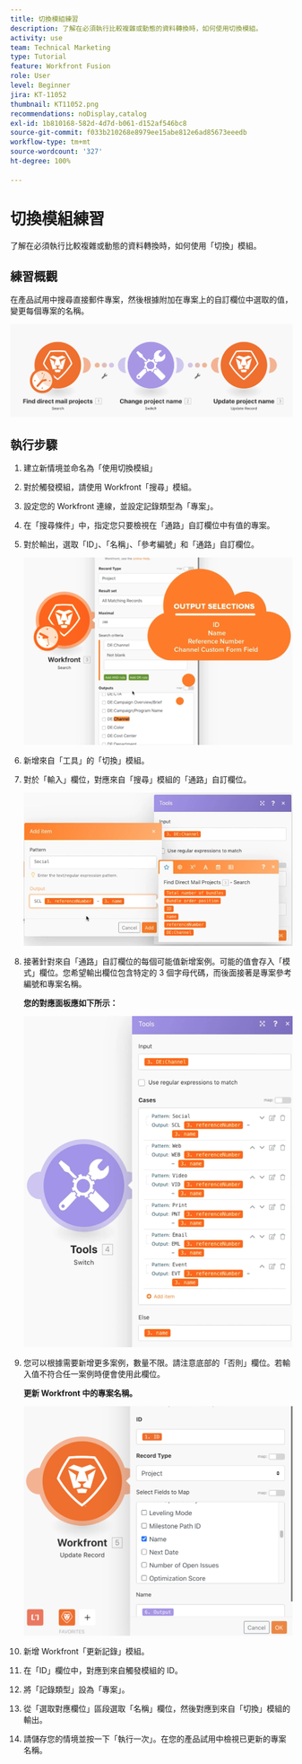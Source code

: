 ```yaml
---
title: 切換模組練習
description: 了解在必須執行比較複雜或動態的資料轉換時，如何使用切換模組。
activity: use
team: Technical Marketing
type: Tutorial
feature: Workfront Fusion
role: User
level: Beginner
jira: KT-11052
thumbnail: KT11052.png
recommendations: noDisplay,catalog
exl-id: 1b810168-582d-4d7d-b061-d152af546bc8
source-git-commit: f033b210268e8979ee15abe812e6ad85673eeedb
workflow-type: tm+mt
source-wordcount: '327'
ht-degree: 100%

---
```


# 切換模組練習

了解在必須執行比較複雜或動態的資料轉換時，如何使用「切換」模組。

## 練習概觀

在產品試用中搜尋直接郵件專案，然後根據附加在專案上的自訂欄位中選取的值，變更每個專案的名稱。

![切換模組影像 1](../12-exercises/assets/switch-module-walkthrough-1.png)

## 執行步驟

1. 建立新情境並命名為「使用切換模組」
1. 對於觸發模組，請使用 Workfront「搜尋」模組。
1. 設定您的 Workfront 連線，並設定記錄類型為「專案」。
1. 在「搜尋條件」中，指定您只要檢視在「通路」自訂欄位中有值的專案。
1. 對於輸出，選取「ID」、「名稱」、「參考編號」和「通路」自訂欄位。

   ![切換模組影像 2](../12-exercises/assets/switch-module-walkthrough-2.png)

1. 新增來自「工具」的「切換」模組。
1. 對於「輸入」欄位，對應來自「搜尋」模組的「通路」自訂欄位。

   ![切換模組影像 3](../12-exercises/assets/switch-module-walkthrough-3.png)

1. 接著針對來自「通路」自訂欄位的每個可能值新增案例。可能的值會存入「模式」欄位。您希望輸出欄位包含特定的 3 個字母代碼，而後面接著是專案參考編號和專案名稱。

   **您的對應面板應如下所示：**

   ![切換模組影像 4](../12-exercises/assets/switch-module-walkthrough-4.png)

1. 您可以根據需要新增更多案例，數量不限。請注意底部的「否則」欄位。若輸入值不符合任一案例時便會使用此欄位。

   **更新 Workfront 中的專案名稱。**

   ![切換模組影像 5](../12-exercises/assets/switch-module-walkthrough-5.png)

1. 新增 Workfront「更新記錄」模組。
1. 在「ID」欄位中，對應到來自觸發模組的 ID。
1. 將「記錄類型」設為「專案」。
1. 從「選取對應欄位」區段選取「名稱」欄位，然後對應到來自「切換」模組的輸出。
1. 請儲存您的情境並按一下「執行一次」。在您的產品試用中檢視已更新的專案名稱。
